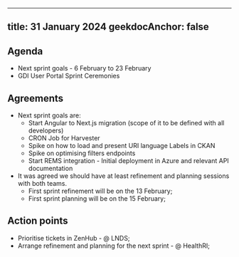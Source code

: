 <!--
SPDX-FileCopyrightText: 2024 PNED G.I.E.

SPDX-License-Identifier: CC-BY-4.0
-->

---
title: 31 January 2024
geekdocAnchor: false
---

## Agenda
- Next sprint goals - 6 February to 23 February
- GDI User Portal Sprint Ceremonies

## Agreements
- Next sprint goals are:
  - Start Angular to Next.js migration (scope of it to be defined with all developers)
  - CRON Job for Harvester
  - Spike on how to load and present URI language Labels in CKAN
  - Spike on optimising filters endpoints
  - Start REMS integration - Initial deployment in Azure and relevant API documentation
- It was agreed we should have at least refinement and planning sessions with both teams.
  - First sprint refinement will be on the 13 February;
  - First sprint planning will be on the 15 February;

## Action points
- Prioritise tickets in ZenHub - @ LNDS;
- Arrange refinement and planning for the next sprint - @ HealthRI;